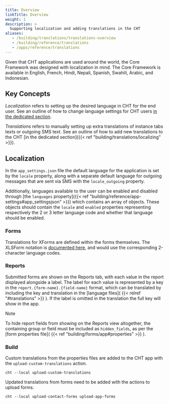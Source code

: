 ```yaml
---
title: Overview
linkTitle: Overview
weight: 1
description: >
  Supporting localization and adding translations in the CHT
aliases:
   - /building/translations/translations-overview
   - /building/reference/translations
   - /apps/reference/translations
---
```


Given that CHT applications are used around the world, the Core Framework was designed with localization in mind. The Core Framework is available in English, French, Hindi, Nepali, Spanish, Swahili, Arabic, and Indonesian.

## Key Concepts

*Localization* refers to setting up the desired language in CHT for the end user. See an outline of how to change language settings for CHT users [in the dedicated section](#localization).

*Translations* refers to manually setting up extra translations of instance tabs texts or outgoing SMS text. See an outline of how to add new translations to the CHT [in the dedicated section]({{< ref "building/translations/localizing" >}}).

## Localization
In the `app_settings.json` file the default language for the application is set by the `locale` property, along with a separate default language for outgoing messages that are sent via SMS with the `locale_outgoing` property.  

Additionally, languages available to the user can be enabled and disabled through [the `languages` property]({{< ref "building/reference/app-settings#app_settingsjson" >}}) which contains an array of objects. These objects should contain the `locale` and `enabled` properties representing respectively the 2 or 3 letter language code and whether that language should be enabled.

### Forms
Translations for XForms are defined within the forms themselves. The XLSForm notation is [documented here](http://xlsform.org/en/#multiple-language-support), and would use the corresponding 2-character language codes.

### Reports

Submitted forms are shown on the Reports tab, with each value in the report displayed alongside a label. The label for each value is represented by a key in the `report.{form-name}.{field-name}` format, which can be translated by including the key and translation in the [language files]( {{< relref "#translations" >}} ). If the label is omitted in the translation the full key will show in the app.

> [!NOTE]
> To hide report fields from showing on the Reports view altogether, the containing group or field must be included as `hidden_fields`, as per the [form properties file]( {{< ref "building/forms/app#properties" >}} ).

### Build 

Custom translations from the properties files are added to the CHT app with the `upload-custom-translations` action.

```shell
cht --local upload-custom-translations
```
    
Updated translations from forms need to be added with the actions to upload forms.

```shell
cht --local upload-contact-forms upload-app-forms
```
